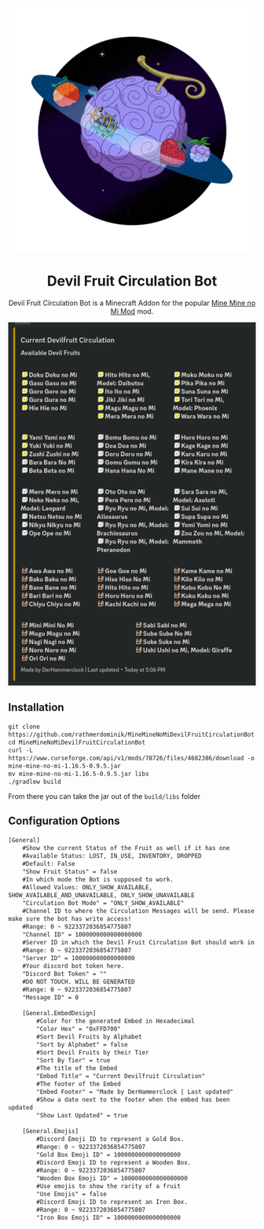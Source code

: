 <p align="center">
 <img src="src/main/resources/dfcirc.png" height="500" width="500"/>

<h1 align="center">Devil Fruit Circulation Bot</h1>

<p align="center"> Devil Fruit Circulation Bot is a Minecraft Addon for the popular <a href="https://www.curseforge.com/minecraft/mc-mods/mine-mine-no-mi"> Mine Mine no Mi Mod</a> mod.</p>

<p align="center">
 <img src="image.png"/>

## Installation

```
git clone https://github.com/rathmerdominik/MineMineNoMiDevilFruitCirculationBot.git
cd MineMineNoMiDevilFruitCirculationBot
curl -L https://www.curseforge.com/api/v1/mods/78726/files/4682386/download -o mine-mine-no-mi-1.16.5-0.9.5.jar
mv mine-mine-no-mi-1.16.5-0.9.5.jar libs
./gradlew build
```

From there you can take the jar out of the `build/libs` folder

## Configuration Options

```
[General]
	#Show the current Status of the Fruit as well if it has one
	#Available Status: LOST, IN_USE, INVENTORY, DROPPED
	#Default: False
	"Show Fruit Status" = false
	#In which mode the Bot is supposed to work.
	#Allowed Values: ONLY_SHOW_AVAILABLE, SHOW_AVAILABLE_AND_UNAVAILABLE, ONLY_SHOW_UNAVAILABLE
	"Circulation Bot Mode" = "ONLY_SHOW_AVAILABLE"
	#Channel ID to where the Circulation Messages will be send. Please make sure the bot has write access!
	#Range: 0 ~ 9223372036854775807
	"Channel ID" = 1000000000000000000
	#Server ID in which the Devil Fruit Circulation Bot should work in
	#Range: 0 ~ 9223372036854775807
	"Server ID" = 100000000000000000
	#Your discord bot token here.
	"Discord Bot Token" = ""
	#DO NOT TOUCH. WILL BE GENERATED
	#Range: 0 ~ 9223372036854775807
	"Message ID" = 0

	[General.EmbedDesign]
		#Color for the generated Embed in Hexadecimal
		"Color Hex" = "0xFFD700"
		#Sort Devil Fruits by Alphabet
		"Sort by Alphabet" = false
		#Sort Devil Fruits by their Tier
		"Sort By Tier" = true
		#The title of the Embed
		"Embed Title" = "Current Devilfruit Circulation"
		#The footer of the Embed
		"Embed Footer" = "Made by DerHammerclock | Last updated"
		#Show a date next to the footer when the embed has been updated
		"Show Last Updated" = true

	[General.Emojis]
		#Discord Emoji ID to represent a Gold Box.
		#Range: 0 ~ 9223372036854775807
		"Gold Box Emoji ID" = 1000000000000000000
		#Discord Emoji ID to represent a Wooden Box.
		#Range: 0 ~ 9223372036854775807
		"Wooden Box Emoji ID" = 1000000000000000000
		#Use emojis to show the rarity of a fruit
		"Use Emojis" = false
		#Discord Emoji ID to represent an Iron Box.
		#Range: 0 ~ 9223372036854775807
		"Iron Box Emoji ID" = 1000000000000000000
```